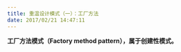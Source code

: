 ```yaml
---
title: 重温设计模式（一）：工厂方法
date: 2017/02/21 14:47:11
---
```


**工厂方法模式（Factory method pattern），属于创建性模式。**